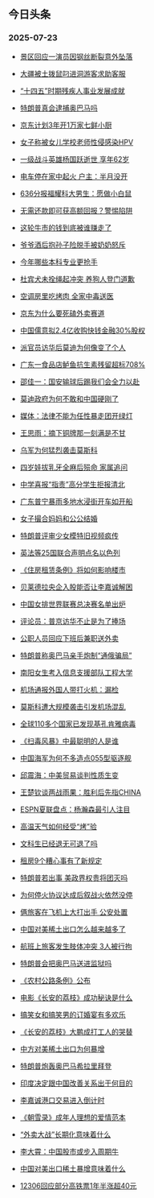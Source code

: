 ## 今日头条 
### 2025-07-23

+ [景区回应一演员因钢丝断裂意外坠落](https://www.toutiao.com/trending/7529487592832761899/?category_name=topic_innerflow&event_type=hot_board&log_pb=%257B%2522category_name%2522%253A%2522topic_innerflow%2522%252C%2522cluster_type%2522%253A%25226%2522%252C%2522enter_from%2522%253A%2522click_category%2522%252C%2522entrance_hotspot%2522%253A%2522outside%2522%252C%2522event_type%2522%253A%2522hot_board%2522%252C%2522hot_board_cluster_id%2522%253A%25227529487592832761899%2522%252C%2522hot_board_impr_id%2522%253A%25222025072300145292E30F45DA6352783FB0%2522%252C%2522jump_page%2522%253A%2522hot_board_page%2522%252C%2522location%2522%253A%2522news_hot_card%2522%252C%2522page_location%2522%253A%2522hot_board_page%2522%252C%2522rank%2522%253A%25221%2522%252C%2522source%2522%253A%2522trending_tab%2522%252C%2522style_id%2522%253A%252240132%2522%252C%2522title%2522%253A%2522%25E6%2599%25AF%25E5%258C%25BA%25E5%259B%259E%25E5%25BA%2594%25E4%25B8%2580%25E6%25BC%2594%25E5%2591%2598%25E5%259B%25A0%25E9%2592%25A2%25E4%25B8%259D%25E6%2596%25AD%25E8%25A3%2582%25E6%2584%258F%25E5%25A4%2596%25E5%259D%25A0%25E8%2590%25BD%2522%257D&rank=1&style_id=40132&topic_id=7529487592832761899)

+ [大疆被土拨鼠叼进洞游客求助客服](https://www.toutiao.com/trending/7529870186129031207/?category_name=topic_innerflow&event_type=hot_board&log_pb=%257B%2522category_name%2522%253A%2522topic_innerflow%2522%252C%2522cluster_type%2522%253A%25220%2522%252C%2522enter_from%2522%253A%2522click_category%2522%252C%2522entrance_hotspot%2522%253A%2522outside%2522%252C%2522event_type%2522%253A%2522hot_board%2522%252C%2522hot_board_cluster_id%2522%253A%25227529870186129031207%2522%252C%2522hot_board_impr_id%2522%253A%25222025072300145292E30F45DA6352783FB0%2522%252C%2522jump_page%2522%253A%2522hot_board_page%2522%252C%2522location%2522%253A%2522news_hot_card%2522%252C%2522page_location%2522%253A%2522hot_board_page%2522%252C%2522rank%2522%253A%25222%2522%252C%2522source%2522%253A%2522trending_tab%2522%252C%2522style_id%2522%253A%252240132%2522%252C%2522title%2522%253A%2522%25E5%25A4%25A7%25E7%2596%2586%25E8%25A2%25AB%25E5%259C%259F%25E6%258B%25A8%25E9%25BC%25A0%25E5%258F%25BC%25E8%25BF%259B%25E6%25B4%259E%25E6%25B8%25B8%25E5%25AE%25A2%25E6%25B1%2582%25E5%258A%25A9%25E5%25AE%25A2%25E6%259C%258D%2522%257D&rank=2&style_id=40132&topic_id=7529870186129031207)

+ [“十四五”时期残疾人事业发展成就](https://www.toutiao.com/article/7529873908523926050)

+ [特朗普真会逮捕奥巴马吗](https://www.toutiao.com/trending/7529801197482413631/?category_name=topic_innerflow&event_type=hot_board&log_pb=%257B%2522category_name%2522%253A%2522topic_innerflow%2522%252C%2522cluster_type%2522%253A%252213%2522%252C%2522enter_from%2522%253A%2522click_category%2522%252C%2522entrance_hotspot%2522%253A%2522outside%2522%252C%2522event_type%2522%253A%2522hot_board%2522%252C%2522hot_board_cluster_id%2522%253A%25227529801197482413631%2522%252C%2522hot_board_impr_id%2522%253A%25222025072300145292E30F45DA6352783FB0%2522%252C%2522jump_page%2522%253A%2522hot_board_page%2522%252C%2522location%2522%253A%2522news_hot_card%2522%252C%2522page_location%2522%253A%2522hot_board_page%2522%252C%2522rank%2522%253A%25224%2522%252C%2522source%2522%253A%2522trending_tab%2522%252C%2522style_id%2522%253A%252240132%2522%252C%2522title%2522%253A%2522%25E7%2589%25B9%25E6%259C%2597%25E6%2599%25AE%25E7%259C%259F%25E4%25BC%259A%25E9%2580%25AE%25E6%258D%2595%25E5%25A5%25A5%25E5%25B7%25B4%25E9%25A9%25AC%25E5%2590%2597%2522%257D&rank=4&style_id=40132&topic_id=7529801197482413631)

+ [京东计划3年开1万家七鲜小厨](https://www.toutiao.com/trending/7529236745004433462/?category_name=topic_innerflow&event_type=hot_board&log_pb=%257B%2522category_name%2522%253A%2522topic_innerflow%2522%252C%2522cluster_type%2522%253A%252212%2522%252C%2522enter_from%2522%253A%2522click_category%2522%252C%2522entrance_hotspot%2522%253A%2522outside%2522%252C%2522event_type%2522%253A%2522hot_board%2522%252C%2522hot_board_cluster_id%2522%253A%25227529236745004433462%2522%252C%2522hot_board_impr_id%2522%253A%25222025072300145292E30F45DA6352783FB0%2522%252C%2522jump_page%2522%253A%2522hot_board_page%2522%252C%2522location%2522%253A%2522news_hot_card%2522%252C%2522page_location%2522%253A%2522hot_board_page%2522%252C%2522rank%2522%253A%25225%2522%252C%2522source%2522%253A%2522trending_tab%2522%252C%2522style_id%2522%253A%252240132%2522%252C%2522title%2522%253A%2522%25E4%25BA%25AC%25E4%25B8%259C%25E8%25AE%25A1%25E5%2588%25923%25E5%25B9%25B4%25E5%25BC%25801%25E4%25B8%2587%25E5%25AE%25B6%25E4%25B8%2583%25E9%25B2%259C%25E5%25B0%258F%25E5%258E%25A8%2522%257D&rank=5&style_id=40132&topic_id=7529236745004433462)

+ [女子称被女儿学校老师性侵感染HPV](https://www.toutiao.com/trending/7529750234839416874/?category_name=topic_innerflow&event_type=hot_board&log_pb=%257B%2522category_name%2522%253A%2522topic_innerflow%2522%252C%2522cluster_type%2522%253A%25220%2522%252C%2522enter_from%2522%253A%2522click_category%2522%252C%2522entrance_hotspot%2522%253A%2522outside%2522%252C%2522event_type%2522%253A%2522hot_board%2522%252C%2522hot_board_cluster_id%2522%253A%25227529750234839416874%2522%252C%2522hot_board_impr_id%2522%253A%25222025072300145292E30F45DA6352783FB0%2522%252C%2522jump_page%2522%253A%2522hot_board_page%2522%252C%2522location%2522%253A%2522news_hot_card%2522%252C%2522page_location%2522%253A%2522hot_board_page%2522%252C%2522rank%2522%253A%25226%2522%252C%2522source%2522%253A%2522trending_tab%2522%252C%2522style_id%2522%253A%252240132%2522%252C%2522title%2522%253A%2522%25E5%25A5%25B3%25E5%25AD%2590%25E7%25A7%25B0%25E8%25A2%25AB%25E5%25A5%25B3%25E5%2584%25BF%25E5%25AD%25A6%25E6%25A0%25A1%25E8%2580%2581%25E5%25B8%2588%25E6%2580%25A7%25E4%25BE%25B5%25E6%2584%259F%25E6%259F%2593HPV%2522%257D&rank=6&style_id=40132&topic_id=7529750234839416874)

+ [一级战斗英雄杨国跃逝世 享年62岁](https://www.toutiao.com/trending/7529377569213612058/?category_name=topic_innerflow&event_type=hot_board&log_pb=%257B%2522category_name%2522%253A%2522topic_innerflow%2522%252C%2522cluster_type%2522%253A%25220%2522%252C%2522enter_from%2522%253A%2522click_category%2522%252C%2522entrance_hotspot%2522%253A%2522outside%2522%252C%2522event_type%2522%253A%2522hot_board%2522%252C%2522hot_board_cluster_id%2522%253A%25227529377569213612058%2522%252C%2522hot_board_impr_id%2522%253A%25222025072300145292E30F45DA6352783FB0%2522%252C%2522jump_page%2522%253A%2522hot_board_page%2522%252C%2522location%2522%253A%2522news_hot_card%2522%252C%2522page_location%2522%253A%2522hot_board_page%2522%252C%2522rank%2522%253A%25227%2522%252C%2522source%2522%253A%2522trending_tab%2522%252C%2522style_id%2522%253A%252240132%2522%252C%2522title%2522%253A%2522%25E4%25B8%2580%25E7%25BA%25A7%25E6%2588%2598%25E6%2596%2597%25E8%258B%25B1%25E9%259B%2584%25E6%259D%25A8%25E5%259B%25BD%25E8%25B7%2583%25E9%2580%259D%25E4%25B8%2596%2B%25E4%25BA%25AB%25E5%25B9%25B462%25E5%25B2%2581%2522%257D&rank=7&style_id=40132&topic_id=7529377569213612058)

+ [电车停在家中起火 户主：半月没开](https://www.toutiao.com/trending/7529742346205478948/?category_name=topic_innerflow&event_type=hot_board&log_pb=%257B%2522category_name%2522%253A%2522topic_innerflow%2522%252C%2522cluster_type%2522%253A%25226%2522%252C%2522enter_from%2522%253A%2522click_category%2522%252C%2522entrance_hotspot%2522%253A%2522outside%2522%252C%2522event_type%2522%253A%2522hot_board%2522%252C%2522hot_board_cluster_id%2522%253A%25227529742346205478948%2522%252C%2522hot_board_impr_id%2522%253A%25222025072300145292E30F45DA6352783FB0%2522%252C%2522jump_page%2522%253A%2522hot_board_page%2522%252C%2522location%2522%253A%2522news_hot_card%2522%252C%2522page_location%2522%253A%2522hot_board_page%2522%252C%2522rank%2522%253A%25228%2522%252C%2522source%2522%253A%2522trending_tab%2522%252C%2522style_id%2522%253A%252240132%2522%252C%2522title%2522%253A%2522%25E7%2594%25B5%25E8%25BD%25A6%25E5%2581%259C%25E5%259C%25A8%25E5%25AE%25B6%25E4%25B8%25AD%25E8%25B5%25B7%25E7%2581%25AB%2B%25E6%2588%25B7%25E4%25B8%25BB%25EF%25BC%259A%25E5%258D%258A%25E6%259C%2588%25E6%25B2%25A1%25E5%25BC%2580%2522%257D&rank=8&style_id=40132&topic_id=7529742346205478948)

+ [636分报福耀科大男生：愿做小白鼠](https://www.toutiao.com/trending/7529560143692906547/?category_name=topic_innerflow&event_type=hot_board&log_pb=%257B%2522category_name%2522%253A%2522topic_innerflow%2522%252C%2522cluster_type%2522%253A%25220%2522%252C%2522enter_from%2522%253A%2522click_category%2522%252C%2522entrance_hotspot%2522%253A%2522outside%2522%252C%2522event_type%2522%253A%2522hot_board%2522%252C%2522hot_board_cluster_id%2522%253A%25227529560143692906547%2522%252C%2522hot_board_impr_id%2522%253A%25222025072300145292E30F45DA6352783FB0%2522%252C%2522jump_page%2522%253A%2522hot_board_page%2522%252C%2522location%2522%253A%2522news_hot_card%2522%252C%2522page_location%2522%253A%2522hot_board_page%2522%252C%2522rank%2522%253A%25229%2522%252C%2522source%2522%253A%2522trending_tab%2522%252C%2522style_id%2522%253A%252240132%2522%252C%2522title%2522%253A%2522636%25E5%2588%2586%25E6%258A%25A5%25E7%25A6%258F%25E8%2580%2580%25E7%25A7%2591%25E5%25A4%25A7%25E7%2594%25B7%25E7%2594%259F%25EF%25BC%259A%25E6%2584%25BF%25E5%2581%259A%25E5%25B0%258F%25E7%2599%25BD%25E9%25BC%25A0%2522%257D&rank=9&style_id=40132&topic_id=7529560143692906547)

+ [无需还款即可获高额回报？警惕陷阱](https://www.toutiao.com/trending/7529344293534728233/?category_name=topic_innerflow&event_type=hot_board&log_pb=%257B%2522category_name%2522%253A%2522topic_innerflow%2522%252C%2522cluster_type%2522%253A%25222%2522%252C%2522enter_from%2522%253A%2522click_category%2522%252C%2522entrance_hotspot%2522%253A%2522outside%2522%252C%2522event_type%2522%253A%2522hot_board%2522%252C%2522hot_board_cluster_id%2522%253A%25227529344293534728233%2522%252C%2522hot_board_impr_id%2522%253A%25222025072300145292E30F45DA6352783FB0%2522%252C%2522jump_page%2522%253A%2522hot_board_page%2522%252C%2522location%2522%253A%2522news_hot_card%2522%252C%2522page_location%2522%253A%2522hot_board_page%2522%252C%2522rank%2522%253A%252210%2522%252C%2522source%2522%253A%2522trending_tab%2522%252C%2522style_id%2522%253A%252240132%2522%252C%2522title%2522%253A%2522%25E6%2597%25A0%25E9%259C%2580%25E8%25BF%2598%25E6%25AC%25BE%25E5%258D%25B3%25E5%258F%25AF%25E8%258E%25B7%25E9%25AB%2598%25E9%25A2%259D%25E5%259B%259E%25E6%258A%25A5%25EF%25BC%259F%25E8%25AD%25A6%25E6%2583%2595%25E9%2599%25B7%25E9%2598%25B1%2522%257D&rank=10&style_id=40132&topic_id=7529344293534728233)

+ [这轮牛市的钱到底被谁赚走了](https://www.toutiao.com/trending/7529817064656080420/?category_name=topic_innerflow&event_type=hot_board&log_pb=%257B%2522category_name%2522%253A%2522topic_innerflow%2522%252C%2522cluster_type%2522%253A%252213%2522%252C%2522enter_from%2522%253A%2522click_category%2522%252C%2522entrance_hotspot%2522%253A%2522outside%2522%252C%2522event_type%2522%253A%2522hot_board%2522%252C%2522hot_board_cluster_id%2522%253A%25227529817064656080420%2522%252C%2522hot_board_impr_id%2522%253A%25222025072300145292E30F45DA6352783FB0%2522%252C%2522jump_page%2522%253A%2522hot_board_page%2522%252C%2522location%2522%253A%2522news_hot_card%2522%252C%2522page_location%2522%253A%2522hot_board_page%2522%252C%2522rank%2522%253A%252211%2522%252C%2522source%2522%253A%2522trending_tab%2522%252C%2522style_id%2522%253A%252240132%2522%252C%2522title%2522%253A%2522%25E8%25BF%2599%25E8%25BD%25AE%25E7%2589%259B%25E5%25B8%2582%25E7%259A%2584%25E9%2592%25B1%25E5%2588%25B0%25E5%25BA%2595%25E8%25A2%25AB%25E8%25B0%2581%25E8%25B5%259A%25E8%25B5%25B0%25E4%25BA%2586%2522%257D&rank=11&style_id=40132&topic_id=7529817064656080420)

+ [爷爷酒后抱孙子险脱手被奶奶怒斥](https://www.toutiao.com/trending/7529485775482961946/?category_name=topic_innerflow&event_type=hot_board&log_pb=%257B%2522category_name%2522%253A%2522topic_innerflow%2522%252C%2522cluster_type%2522%253A%25220%2522%252C%2522enter_from%2522%253A%2522click_category%2522%252C%2522entrance_hotspot%2522%253A%2522outside%2522%252C%2522event_type%2522%253A%2522hot_board%2522%252C%2522hot_board_cluster_id%2522%253A%25227529485775482961946%2522%252C%2522hot_board_impr_id%2522%253A%25222025072300145292E30F45DA6352783FB0%2522%252C%2522jump_page%2522%253A%2522hot_board_page%2522%252C%2522location%2522%253A%2522news_hot_card%2522%252C%2522page_location%2522%253A%2522hot_board_page%2522%252C%2522rank%2522%253A%252212%2522%252C%2522source%2522%253A%2522trending_tab%2522%252C%2522style_id%2522%253A%252240132%2522%252C%2522title%2522%253A%2522%25E7%2588%25B7%25E7%2588%25B7%25E9%2585%2592%25E5%2590%258E%25E6%258A%25B1%25E5%25AD%2599%25E5%25AD%2590%25E9%2599%25A9%25E8%2584%25B1%25E6%2589%258B%25E8%25A2%25AB%25E5%25A5%25B6%25E5%25A5%25B6%25E6%2580%2592%25E6%2596%25A5%2522%257D&rank=12&style_id=40132&topic_id=7529485775482961946)

+ [今年哪些本科专业更抢手](https://www.toutiao.com/trending/7529548958692245531/?category_name=topic_innerflow&event_type=hot_board&log_pb=%257B%2522category_name%2522%253A%2522topic_innerflow%2522%252C%2522cluster_type%2522%253A%25226%2522%252C%2522enter_from%2522%253A%2522click_category%2522%252C%2522entrance_hotspot%2522%253A%2522outside%2522%252C%2522event_type%2522%253A%2522hot_board%2522%252C%2522hot_board_cluster_id%2522%253A%25227529548958692245531%2522%252C%2522hot_board_impr_id%2522%253A%25222025072300145292E30F45DA6352783FB0%2522%252C%2522jump_page%2522%253A%2522hot_board_page%2522%252C%2522location%2522%253A%2522news_hot_card%2522%252C%2522page_location%2522%253A%2522hot_board_page%2522%252C%2522rank%2522%253A%252213%2522%252C%2522source%2522%253A%2522trending_tab%2522%252C%2522style_id%2522%253A%252240132%2522%252C%2522title%2522%253A%2522%25E4%25BB%258A%25E5%25B9%25B4%25E5%2593%25AA%25E4%25BA%259B%25E6%259C%25AC%25E7%25A7%2591%25E4%25B8%2593%25E4%25B8%259A%25E6%259B%25B4%25E6%258A%25A2%25E6%2589%258B%2522%257D&rank=13&style_id=40132&topic_id=7529548958692245531)

+ [杜宾犬未拴绳起冲突 养狗人登门道歉](https://www.toutiao.com/trending/7529173661329702948/?category_name=topic_innerflow&event_type=hot_board&log_pb=%257B%2522category_name%2522%253A%2522topic_innerflow%2522%252C%2522cluster_type%2522%253A%25222%2522%252C%2522enter_from%2522%253A%2522click_category%2522%252C%2522entrance_hotspot%2522%253A%2522outside%2522%252C%2522event_type%2522%253A%2522hot_board%2522%252C%2522hot_board_cluster_id%2522%253A%25227529173661329702948%2522%252C%2522hot_board_impr_id%2522%253A%25222025072300145292E30F45DA6352783FB0%2522%252C%2522jump_page%2522%253A%2522hot_board_page%2522%252C%2522location%2522%253A%2522news_hot_card%2522%252C%2522page_location%2522%253A%2522hot_board_page%2522%252C%2522rank%2522%253A%252214%2522%252C%2522source%2522%253A%2522trending_tab%2522%252C%2522style_id%2522%253A%252240132%2522%252C%2522title%2522%253A%2522%25E6%259D%259C%25E5%25AE%25BE%25E7%258A%25AC%25E6%259C%25AA%25E6%258B%25B4%25E7%25BB%25B3%25E8%25B5%25B7%25E5%2586%25B2%25E7%25AA%2581%2B%25E5%2585%25BB%25E7%258B%2597%25E4%25BA%25BA%25E7%2599%25BB%25E9%2597%25A8%25E9%2581%2593%25E6%25AD%2589%2522%257D&rank=14&style_id=40132&topic_id=7529173661329702948)

+ [空调房里吃烤肉 全家中毒送医](https://www.toutiao.com/trending/7529798150899630119/?category_name=topic_innerflow&event_type=hot_board&log_pb=%257B%2522category_name%2522%253A%2522topic_innerflow%2522%252C%2522cluster_type%2522%253A%25220%2522%252C%2522enter_from%2522%253A%2522click_category%2522%252C%2522entrance_hotspot%2522%253A%2522outside%2522%252C%2522event_type%2522%253A%2522hot_board%2522%252C%2522hot_board_cluster_id%2522%253A%25227529798150899630119%2522%252C%2522hot_board_impr_id%2522%253A%25222025072300145292E30F45DA6352783FB0%2522%252C%2522jump_page%2522%253A%2522hot_board_page%2522%252C%2522location%2522%253A%2522news_hot_card%2522%252C%2522page_location%2522%253A%2522hot_board_page%2522%252C%2522rank%2522%253A%252215%2522%252C%2522source%2522%253A%2522trending_tab%2522%252C%2522style_id%2522%253A%252240132%2522%252C%2522title%2522%253A%2522%25E7%25A9%25BA%25E8%25B0%2583%25E6%2588%25BF%25E9%2587%258C%25E5%2590%2583%25E7%2583%25A4%25E8%2582%2589%2B%25E5%2585%25A8%25E5%25AE%25B6%25E4%25B8%25AD%25E6%25AF%2592%25E9%2580%2581%25E5%258C%25BB%2522%257D&rank=15&style_id=40132&topic_id=7529798150899630119)

+ [京东为什么要死磕外卖赛道](https://www.toutiao.com/trending/7529770237063892499/?category_name=topic_innerflow&event_type=hot_board&log_pb=%257B%2522category_name%2522%253A%2522topic_innerflow%2522%252C%2522cluster_type%2522%253A%252213%2522%252C%2522enter_from%2522%253A%2522click_category%2522%252C%2522entrance_hotspot%2522%253A%2522outside%2522%252C%2522event_type%2522%253A%2522hot_board%2522%252C%2522hot_board_cluster_id%2522%253A%25227529770237063892499%2522%252C%2522hot_board_impr_id%2522%253A%25222025072300145292E30F45DA6352783FB0%2522%252C%2522jump_page%2522%253A%2522hot_board_page%2522%252C%2522location%2522%253A%2522news_hot_card%2522%252C%2522page_location%2522%253A%2522hot_board_page%2522%252C%2522rank%2522%253A%252216%2522%252C%2522source%2522%253A%2522trending_tab%2522%252C%2522style_id%2522%253A%252240132%2522%252C%2522title%2522%253A%2522%25E4%25BA%25AC%25E4%25B8%259C%25E4%25B8%25BA%25E4%25BB%2580%25E4%25B9%2588%25E8%25A6%2581%25E6%25AD%25BB%25E7%25A3%2595%25E5%25A4%2596%25E5%258D%2596%25E8%25B5%259B%25E9%2581%2593%2522%257D&rank=16&style_id=40132&topic_id=7529770237063892499)

+ [中国儒意拟2.4亿收购快钱金融30%股权](https://www.toutiao.com/trending/7529442512467525658/?category_name=topic_innerflow&event_type=hot_board&log_pb=%257B%2522category_name%2522%253A%2522topic_innerflow%2522%252C%2522cluster_type%2522%253A%25226%2522%252C%2522enter_from%2522%253A%2522click_category%2522%252C%2522entrance_hotspot%2522%253A%2522outside%2522%252C%2522event_type%2522%253A%2522hot_board%2522%252C%2522hot_board_cluster_id%2522%253A%25227529442512467525658%2522%252C%2522hot_board_impr_id%2522%253A%25222025072300145292E30F45DA6352783FB0%2522%252C%2522jump_page%2522%253A%2522hot_board_page%2522%252C%2522location%2522%253A%2522news_hot_card%2522%252C%2522page_location%2522%253A%2522hot_board_page%2522%252C%2522rank%2522%253A%252217%2522%252C%2522source%2522%253A%2522trending_tab%2522%252C%2522style_id%2522%253A%252240132%2522%252C%2522title%2522%253A%2522%25E4%25B8%25AD%25E5%259B%25BD%25E5%2584%2592%25E6%2584%258F%25E6%258B%259F2.4%25E4%25BA%25BF%25E6%2594%25B6%25E8%25B4%25AD%25E5%25BF%25AB%25E9%2592%25B1%25E9%2587%2591%25E8%259E%258D30%2525%25E8%2582%25A1%25E6%259D%2583%2522%257D&rank=17&style_id=40132&topic_id=7529442512467525658)

+ [派官员访华后莫迪为何像变了个人](https://www.toutiao.com/trending/7529798656791154212/?category_name=topic_innerflow&event_type=hot_board&log_pb=%257B%2522category_name%2522%253A%2522topic_innerflow%2522%252C%2522cluster_type%2522%253A%252213%2522%252C%2522enter_from%2522%253A%2522click_category%2522%252C%2522entrance_hotspot%2522%253A%2522outside%2522%252C%2522event_type%2522%253A%2522hot_board%2522%252C%2522hot_board_cluster_id%2522%253A%25227529798656791154212%2522%252C%2522hot_board_impr_id%2522%253A%25222025072300145292E30F45DA6352783FB0%2522%252C%2522jump_page%2522%253A%2522hot_board_page%2522%252C%2522location%2522%253A%2522news_hot_card%2522%252C%2522page_location%2522%253A%2522hot_board_page%2522%252C%2522rank%2522%253A%252218%2522%252C%2522source%2522%253A%2522trending_tab%2522%252C%2522style_id%2522%253A%252240132%2522%252C%2522title%2522%253A%2522%25E6%25B4%25BE%25E5%25AE%2598%25E5%2591%2598%25E8%25AE%25BF%25E5%258D%258E%25E5%2590%258E%25E8%258E%25AB%25E8%25BF%25AA%25E4%25B8%25BA%25E4%25BD%2595%25E5%2583%258F%25E5%258F%2598%25E4%25BA%2586%25E4%25B8%25AA%25E4%25BA%25BA%2522%257D&rank=18&style_id=40132&topic_id=7529798656791154212)

+ [广东一食品店鲈鱼抗生素残留超标708%](https://www.toutiao.com/trending/7529395352227840039/?category_name=topic_innerflow&event_type=hot_board&log_pb=%257B%2522category_name%2522%253A%2522topic_innerflow%2522%252C%2522cluster_type%2522%253A%25220%2522%252C%2522enter_from%2522%253A%2522click_category%2522%252C%2522entrance_hotspot%2522%253A%2522outside%2522%252C%2522event_type%2522%253A%2522hot_board%2522%252C%2522hot_board_cluster_id%2522%253A%25227529395352227840039%2522%252C%2522hot_board_impr_id%2522%253A%25222025072300145292E30F45DA6352783FB0%2522%252C%2522jump_page%2522%253A%2522hot_board_page%2522%252C%2522location%2522%253A%2522news_hot_card%2522%252C%2522page_location%2522%253A%2522hot_board_page%2522%252C%2522rank%2522%253A%252219%2522%252C%2522source%2522%253A%2522trending_tab%2522%252C%2522style_id%2522%253A%252240132%2522%252C%2522title%2522%253A%2522%25E5%25B9%25BF%25E4%25B8%259C%25E4%25B8%2580%25E9%25A3%259F%25E5%2593%2581%25E5%25BA%2597%25E9%25B2%2588%25E9%25B1%25BC%25E6%258A%2597%25E7%2594%259F%25E7%25B4%25A0%25E6%25AE%258B%25E7%2595%2599%25E8%25B6%2585%25E6%25A0%2587708%2525%2522%257D&rank=19&style_id=40132&topic_id=7529395352227840039)

+ [邵佳一：国安输球后踢我们会全力以赴](https://www.toutiao.com/trending/7528641068632424474/?category_name=topic_innerflow&event_type=hot_board&log_pb=%257B%2522category_name%2522%253A%2522topic_innerflow%2522%252C%2522cluster_type%2522%253A%25226%2522%252C%2522enter_from%2522%253A%2522click_category%2522%252C%2522entrance_hotspot%2522%253A%2522outside%2522%252C%2522event_type%2522%253A%2522hot_board%2522%252C%2522hot_board_cluster_id%2522%253A%25227528641068632424474%2522%252C%2522hot_board_impr_id%2522%253A%25222025072300145292E30F45DA6352783FB0%2522%252C%2522jump_page%2522%253A%2522hot_board_page%2522%252C%2522location%2522%253A%2522news_hot_card%2522%252C%2522page_location%2522%253A%2522hot_board_page%2522%252C%2522rank%2522%253A%252220%2522%252C%2522source%2522%253A%2522trending_tab%2522%252C%2522style_id%2522%253A%252240132%2522%252C%2522title%2522%253A%2522%25E9%2582%25B5%25E4%25BD%25B3%25E4%25B8%2580%25EF%25BC%259A%25E5%259B%25BD%25E5%25AE%2589%25E8%25BE%2593%25E7%2590%2583%25E5%2590%258E%25E8%25B8%25A2%25E6%2588%2591%25E4%25BB%25AC%25E4%25BC%259A%25E5%2585%25A8%25E5%258A%259B%25E4%25BB%25A5%25E8%25B5%25B4%2522%257D&rank=20&style_id=40132&topic_id=7528641068632424474)

+ [莫迪政府为何不敢和中国硬刚了](https://www.toutiao.com/trending/7529852494545948199/?category_name=topic_innerflow&event_type=hot_board&log_pb=%257B%2522category_name%2522%253A%2522topic_innerflow%2522%252C%2522cluster_type%2522%253A%252213%2522%252C%2522enter_from%2522%253A%2522click_category%2522%252C%2522entrance_hotspot%2522%253A%2522outside%2522%252C%2522event_type%2522%253A%2522hot_board%2522%252C%2522hot_board_cluster_id%2522%253A%25227529852494545948199%2522%252C%2522hot_board_impr_id%2522%253A%25222025072300145292E30F45DA6352783FB0%2522%252C%2522jump_page%2522%253A%2522hot_board_page%2522%252C%2522location%2522%253A%2522news_hot_card%2522%252C%2522page_location%2522%253A%2522hot_board_page%2522%252C%2522rank%2522%253A%252221%2522%252C%2522source%2522%253A%2522trending_tab%2522%252C%2522style_id%2522%253A%252240132%2522%252C%2522title%2522%253A%2522%25E8%258E%25AB%25E8%25BF%25AA%25E6%2594%25BF%25E5%25BA%259C%25E4%25B8%25BA%25E4%25BD%2595%25E4%25B8%258D%25E6%2595%25A2%25E5%2592%258C%25E4%25B8%25AD%25E5%259B%25BD%25E7%25A1%25AC%25E5%2588%259A%25E4%25BA%2586%2522%257D&rank=21&style_id=40132&topic_id=7529852494545948199)

+ [媒体：法律不能为任性暴走团开绿灯](https://www.toutiao.com/trending/7529382640416473134/?category_name=topic_innerflow&event_type=hot_board&log_pb=%257B%2522category_name%2522%253A%2522topic_innerflow%2522%252C%2522cluster_type%2522%253A%25226%2522%252C%2522enter_from%2522%253A%2522click_category%2522%252C%2522entrance_hotspot%2522%253A%2522outside%2522%252C%2522event_type%2522%253A%2522hot_board%2522%252C%2522hot_board_cluster_id%2522%253A%25227529382640416473134%2522%252C%2522hot_board_impr_id%2522%253A%25222025072300145292E30F45DA6352783FB0%2522%252C%2522jump_page%2522%253A%2522hot_board_page%2522%252C%2522location%2522%253A%2522news_hot_card%2522%252C%2522page_location%2522%253A%2522hot_board_page%2522%252C%2522rank%2522%253A%252222%2522%252C%2522source%2522%253A%2522trending_tab%2522%252C%2522style_id%2522%253A%252240132%2522%252C%2522title%2522%253A%2522%25E5%25AA%2592%25E4%25BD%2593%25EF%25BC%259A%25E6%25B3%2595%25E5%25BE%258B%25E4%25B8%258D%25E8%2583%25BD%25E4%25B8%25BA%25E4%25BB%25BB%25E6%2580%25A7%25E6%259A%25B4%25E8%25B5%25B0%25E5%259B%25A2%25E5%25BC%2580%25E7%25BB%25BF%25E7%2581%25AF%2522%257D&rank=22&style_id=40132&topic_id=7529382640416473134)

+ [王思雨：摘下铜牌那一刻满是不甘](https://www.toutiao.com/trending/7529228298375725119/?category_name=topic_innerflow&event_type=hot_board&log_pb=%257B%2522category_name%2522%253A%2522topic_innerflow%2522%252C%2522cluster_type%2522%253A%25226%2522%252C%2522enter_from%2522%253A%2522click_category%2522%252C%2522entrance_hotspot%2522%253A%2522outside%2522%252C%2522event_type%2522%253A%2522hot_board%2522%252C%2522hot_board_cluster_id%2522%253A%25227529228298375725119%2522%252C%2522hot_board_impr_id%2522%253A%25222025072300145292E30F45DA6352783FB0%2522%252C%2522jump_page%2522%253A%2522hot_board_page%2522%252C%2522location%2522%253A%2522news_hot_card%2522%252C%2522page_location%2522%253A%2522hot_board_page%2522%252C%2522rank%2522%253A%252223%2522%252C%2522source%2522%253A%2522trending_tab%2522%252C%2522style_id%2522%253A%252240132%2522%252C%2522title%2522%253A%2522%25E7%258E%258B%25E6%2580%259D%25E9%259B%25A8%25EF%25BC%259A%25E6%2591%2598%25E4%25B8%258B%25E9%2593%259C%25E7%2589%258C%25E9%2582%25A3%25E4%25B8%2580%25E5%2588%25BB%25E6%25BB%25A1%25E6%2598%25AF%25E4%25B8%258D%25E7%2594%2598%2522%257D&rank=23&style_id=40132&topic_id=7529228298375725119)

+ [乌军为何猛烈袭击莫斯科](https://www.toutiao.com/trending/7529739025649765942/?category_name=topic_innerflow&event_type=hot_board&log_pb=%257B%2522category_name%2522%253A%2522topic_innerflow%2522%252C%2522cluster_type%2522%253A%252213%2522%252C%2522enter_from%2522%253A%2522click_category%2522%252C%2522entrance_hotspot%2522%253A%2522outside%2522%252C%2522event_type%2522%253A%2522hot_board%2522%252C%2522hot_board_cluster_id%2522%253A%25227529739025649765942%2522%252C%2522hot_board_impr_id%2522%253A%25222025072300145292E30F45DA6352783FB0%2522%252C%2522jump_page%2522%253A%2522hot_board_page%2522%252C%2522location%2522%253A%2522news_hot_card%2522%252C%2522page_location%2522%253A%2522hot_board_page%2522%252C%2522rank%2522%253A%252224%2522%252C%2522source%2522%253A%2522trending_tab%2522%252C%2522style_id%2522%253A%252240132%2522%252C%2522title%2522%253A%2522%25E4%25B9%258C%25E5%2586%259B%25E4%25B8%25BA%25E4%25BD%2595%25E7%258C%259B%25E7%2583%2588%25E8%25A2%25AD%25E5%2587%25BB%25E8%258E%25AB%25E6%2596%25AF%25E7%25A7%2591%2522%257D&rank=24&style_id=40132&topic_id=7529739025649765942)

+ [四岁娃拔乳牙全麻后殒命 家属追问](https://www.toutiao.com/trending/7529455906602532910/?category_name=topic_innerflow&event_type=hot_board&log_pb=%257B%2522category_name%2522%253A%2522topic_innerflow%2522%252C%2522cluster_type%2522%253A%25226%2522%252C%2522enter_from%2522%253A%2522click_category%2522%252C%2522entrance_hotspot%2522%253A%2522outside%2522%252C%2522event_type%2522%253A%2522hot_board%2522%252C%2522hot_board_cluster_id%2522%253A%25227529455906602532910%2522%252C%2522hot_board_impr_id%2522%253A%25222025072300145292E30F45DA6352783FB0%2522%252C%2522jump_page%2522%253A%2522hot_board_page%2522%252C%2522location%2522%253A%2522news_hot_card%2522%252C%2522page_location%2522%253A%2522hot_board_page%2522%252C%2522rank%2522%253A%252225%2522%252C%2522source%2522%253A%2522trending_tab%2522%252C%2522style_id%2522%253A%252240132%2522%252C%2522title%2522%253A%2522%25E5%259B%259B%25E5%25B2%2581%25E5%25A8%2583%25E6%258B%2594%25E4%25B9%25B3%25E7%2589%2599%25E5%2585%25A8%25E9%25BA%25BB%25E5%2590%258E%25E6%25AE%2592%25E5%2591%25BD%2B%25E5%25AE%25B6%25E5%25B1%259E%25E8%25BF%25BD%25E9%2597%25AE%2522%257D&rank=25&style_id=40132&topic_id=7529455906602532910)

+ [中学喜报“指责”高分学生拒报清北](https://www.toutiao.com/trending/7529065811978469419/?category_name=topic_innerflow&event_type=hot_board&log_pb=%257B%2522category_name%2522%253A%2522topic_innerflow%2522%252C%2522cluster_type%2522%253A%25226%2522%252C%2522enter_from%2522%253A%2522click_category%2522%252C%2522entrance_hotspot%2522%253A%2522outside%2522%252C%2522event_type%2522%253A%2522hot_board%2522%252C%2522hot_board_cluster_id%2522%253A%25227529065811978469419%2522%252C%2522hot_board_impr_id%2522%253A%25222025072300145292E30F45DA6352783FB0%2522%252C%2522jump_page%2522%253A%2522hot_board_page%2522%252C%2522location%2522%253A%2522news_hot_card%2522%252C%2522page_location%2522%253A%2522hot_board_page%2522%252C%2522rank%2522%253A%252226%2522%252C%2522source%2522%253A%2522trending_tab%2522%252C%2522style_id%2522%253A%252240132%2522%252C%2522title%2522%253A%2522%25E4%25B8%25AD%25E5%25AD%25A6%25E5%2596%259C%25E6%258A%25A5%25E2%2580%259C%25E6%258C%2587%25E8%25B4%25A3%25E2%2580%259D%25E9%25AB%2598%25E5%2588%2586%25E5%25AD%25A6%25E7%2594%259F%25E6%258B%2592%25E6%258A%25A5%25E6%25B8%2585%25E5%258C%2597%2522%257D&rank=26&style_id=40132&topic_id=7529065811978469419)

+ [广东普宁暴雨多地水浸街开车如开船](https://www.toutiao.com/trending/7529750592940589095/?category_name=topic_innerflow&event_type=hot_board&log_pb=%257B%2522category_name%2522%253A%2522topic_innerflow%2522%252C%2522cluster_type%2522%253A%25226%2522%252C%2522enter_from%2522%253A%2522click_category%2522%252C%2522entrance_hotspot%2522%253A%2522outside%2522%252C%2522event_type%2522%253A%2522hot_board%2522%252C%2522hot_board_cluster_id%2522%253A%25227529750592940589095%2522%252C%2522hot_board_impr_id%2522%253A%25222025072300145292E30F45DA6352783FB0%2522%252C%2522jump_page%2522%253A%2522hot_board_page%2522%252C%2522location%2522%253A%2522news_hot_card%2522%252C%2522page_location%2522%253A%2522hot_board_page%2522%252C%2522rank%2522%253A%252227%2522%252C%2522source%2522%253A%2522trending_tab%2522%252C%2522style_id%2522%253A%252240132%2522%252C%2522title%2522%253A%2522%25E5%25B9%25BF%25E4%25B8%259C%25E6%2599%25AE%25E5%25AE%2581%25E6%259A%25B4%25E9%259B%25A8%25E5%25A4%259A%25E5%259C%25B0%25E6%25B0%25B4%25E6%25B5%25B8%25E8%25A1%2597%25E5%25BC%2580%25E8%25BD%25A6%25E5%25A6%2582%25E5%25BC%2580%25E8%2588%25B9%2522%257D&rank=27&style_id=40132&topic_id=7529750592940589095)

+ [女子撮合妈妈和公公结婚](https://www.toutiao.com/trending/7529083924971094054/?category_name=topic_innerflow&event_type=hot_board&log_pb=%257B%2522category_name%2522%253A%2522topic_innerflow%2522%252C%2522cluster_type%2522%253A%25220%2522%252C%2522enter_from%2522%253A%2522click_category%2522%252C%2522entrance_hotspot%2522%253A%2522outside%2522%252C%2522event_type%2522%253A%2522hot_board%2522%252C%2522hot_board_cluster_id%2522%253A%25227529083924971094054%2522%252C%2522hot_board_impr_id%2522%253A%25222025072300145292E30F45DA6352783FB0%2522%252C%2522jump_page%2522%253A%2522hot_board_page%2522%252C%2522location%2522%253A%2522news_hot_card%2522%252C%2522page_location%2522%253A%2522hot_board_page%2522%252C%2522rank%2522%253A%252228%2522%252C%2522source%2522%253A%2522trending_tab%2522%252C%2522style_id%2522%253A%252240132%2522%252C%2522title%2522%253A%2522%25E5%25A5%25B3%25E5%25AD%2590%25E6%2592%25AE%25E5%2590%2588%25E5%25A6%2588%25E5%25A6%2588%25E5%2592%258C%25E5%2585%25AC%25E5%2585%25AC%25E7%25BB%2593%25E5%25A9%259A%2522%257D&rank=28&style_id=40132&topic_id=7529083924971094054)

+ [特朗普评审少女模特旧视频疯传](https://www.toutiao.com/trending/7529523414345269290/?category_name=topic_innerflow&event_type=hot_board&log_pb=%257B%2522category_name%2522%253A%2522topic_innerflow%2522%252C%2522cluster_type%2522%253A%25226%2522%252C%2522enter_from%2522%253A%2522click_category%2522%252C%2522entrance_hotspot%2522%253A%2522outside%2522%252C%2522event_type%2522%253A%2522hot_board%2522%252C%2522hot_board_cluster_id%2522%253A%25227529523414345269290%2522%252C%2522hot_board_impr_id%2522%253A%25222025072300145292E30F45DA6352783FB0%2522%252C%2522jump_page%2522%253A%2522hot_board_page%2522%252C%2522location%2522%253A%2522news_hot_card%2522%252C%2522page_location%2522%253A%2522hot_board_page%2522%252C%2522rank%2522%253A%252229%2522%252C%2522source%2522%253A%2522trending_tab%2522%252C%2522style_id%2522%253A%252240132%2522%252C%2522title%2522%253A%2522%25E7%2589%25B9%25E6%259C%2597%25E6%2599%25AE%25E8%25AF%2584%25E5%25AE%25A1%25E5%25B0%2591%25E5%25A5%25B3%25E6%25A8%25A1%25E7%2589%25B9%25E6%2597%25A7%25E8%25A7%2586%25E9%25A2%2591%25E7%2596%25AF%25E4%25BC%25A0%2522%257D&rank=29&style_id=40132&topic_id=7529523414345269290)

+ [英法等25国联合声明点名以色列](https://www.toutiao.com/trending/7529674328699309618/?category_name=topic_innerflow&event_type=hot_board&log_pb=%257B%2522category_name%2522%253A%2522topic_innerflow%2522%252C%2522cluster_type%2522%253A%25222%2522%252C%2522enter_from%2522%253A%2522click_category%2522%252C%2522entrance_hotspot%2522%253A%2522outside%2522%252C%2522event_type%2522%253A%2522hot_board%2522%252C%2522hot_board_cluster_id%2522%253A%25227529674328699309618%2522%252C%2522hot_board_impr_id%2522%253A%25222025072300145292E30F45DA6352783FB0%2522%252C%2522jump_page%2522%253A%2522hot_board_page%2522%252C%2522location%2522%253A%2522news_hot_card%2522%252C%2522page_location%2522%253A%2522hot_board_page%2522%252C%2522rank%2522%253A%252230%2522%252C%2522source%2522%253A%2522trending_tab%2522%252C%2522style_id%2522%253A%252240132%2522%252C%2522title%2522%253A%2522%25E8%258B%25B1%25E6%25B3%2595%25E7%25AD%258925%25E5%259B%25BD%25E8%2581%2594%25E5%2590%2588%25E5%25A3%25B0%25E6%2598%258E%25E7%2582%25B9%25E5%2590%258D%25E4%25BB%25A5%25E8%2589%25B2%25E5%2588%2597%2522%257D&rank=30&style_id=40132&topic_id=7529674328699309618)

+ [《住房租赁条例》将如何影响楼市](https://www.toutiao.com/trending/7529866681389157924/?category_name=topic_innerflow&event_type=hot_board&log_pb=%257B%2522category_name%2522%253A%2522topic_innerflow%2522%252C%2522cluster_type%2522%253A%252213%2522%252C%2522enter_from%2522%253A%2522click_category%2522%252C%2522entrance_hotspot%2522%253A%2522outside%2522%252C%2522event_type%2522%253A%2522hot_board%2522%252C%2522hot_board_cluster_id%2522%253A%25227529866681389157924%2522%252C%2522hot_board_impr_id%2522%253A%25222025072300145292E30F45DA6352783FB0%2522%252C%2522jump_page%2522%253A%2522hot_board_page%2522%252C%2522location%2522%253A%2522news_hot_card%2522%252C%2522page_location%2522%253A%2522hot_board_page%2522%252C%2522rank%2522%253A%252231%2522%252C%2522source%2522%253A%2522trending_tab%2522%252C%2522style_id%2522%253A%252240132%2522%252C%2522title%2522%253A%2522%25E3%2580%258A%25E4%25BD%258F%25E6%2588%25BF%25E7%25A7%259F%25E8%25B5%2581%25E6%259D%25A1%25E4%25BE%258B%25E3%2580%258B%25E5%25B0%2586%25E5%25A6%2582%25E4%25BD%2595%25E5%25BD%25B1%25E5%2593%258D%25E6%25A5%25BC%25E5%25B8%2582%2522%257D&rank=31&style_id=40132&topic_id=7529866681389157924)

+ [贝莱德拉央企入股能否让李嘉诚解困](https://www.toutiao.com/trending/7529532311314894379/?category_name=topic_innerflow&event_type=hot_board&log_pb=%257B%2522category_name%2522%253A%2522topic_innerflow%2522%252C%2522cluster_type%2522%253A%252213%2522%252C%2522enter_from%2522%253A%2522click_category%2522%252C%2522entrance_hotspot%2522%253A%2522outside%2522%252C%2522event_type%2522%253A%2522hot_board%2522%252C%2522hot_board_cluster_id%2522%253A%25227529532311314894379%2522%252C%2522hot_board_impr_id%2522%253A%25222025072300145292E30F45DA6352783FB0%2522%252C%2522jump_page%2522%253A%2522hot_board_page%2522%252C%2522location%2522%253A%2522news_hot_card%2522%252C%2522page_location%2522%253A%2522hot_board_page%2522%252C%2522rank%2522%253A%252232%2522%252C%2522source%2522%253A%2522trending_tab%2522%252C%2522style_id%2522%253A%252240132%2522%252C%2522title%2522%253A%2522%25E8%25B4%259D%25E8%258E%25B1%25E5%25BE%25B7%25E6%258B%2589%25E5%25A4%25AE%25E4%25BC%2581%25E5%2585%25A5%25E8%2582%25A1%25E8%2583%25BD%25E5%2590%25A6%25E8%25AE%25A9%25E6%259D%258E%25E5%2598%2589%25E8%25AF%259A%25E8%25A7%25A3%25E5%259B%25B0%2522%257D&rank=32&style_id=40132&topic_id=7529532311314894379)

+ [中国女排世界联赛总决赛名单出炉](https://www.toutiao.com/trending/7529202252813352996/?category_name=topic_innerflow&event_type=hot_board&log_pb=%257B%2522category_name%2522%253A%2522topic_innerflow%2522%252C%2522cluster_type%2522%253A%25226%2522%252C%2522enter_from%2522%253A%2522click_category%2522%252C%2522entrance_hotspot%2522%253A%2522outside%2522%252C%2522event_type%2522%253A%2522hot_board%2522%252C%2522hot_board_cluster_id%2522%253A%25227529202252813352996%2522%252C%2522hot_board_impr_id%2522%253A%25222025072300145292E30F45DA6352783FB0%2522%252C%2522jump_page%2522%253A%2522hot_board_page%2522%252C%2522location%2522%253A%2522news_hot_card%2522%252C%2522page_location%2522%253A%2522hot_board_page%2522%252C%2522rank%2522%253A%252233%2522%252C%2522source%2522%253A%2522trending_tab%2522%252C%2522style_id%2522%253A%252240132%2522%252C%2522title%2522%253A%2522%25E4%25B8%25AD%25E5%259B%25BD%25E5%25A5%25B3%25E6%258E%2592%25E4%25B8%2596%25E7%2595%258C%25E8%2581%2594%25E8%25B5%259B%25E6%2580%25BB%25E5%2586%25B3%25E8%25B5%259B%25E5%2590%258D%25E5%258D%2595%25E5%2587%25BA%25E7%2582%2589%2522%257D&rank=33&style_id=40132&topic_id=7529202252813352996)

+ [评论员：普京访华不止是为了捧场](https://www.toutiao.com/trending/7529856503344270891/?category_name=topic_innerflow&event_type=hot_board&log_pb=%257B%2522category_name%2522%253A%2522topic_innerflow%2522%252C%2522cluster_type%2522%253A%252213%2522%252C%2522enter_from%2522%253A%2522click_category%2522%252C%2522entrance_hotspot%2522%253A%2522outside%2522%252C%2522event_type%2522%253A%2522hot_board%2522%252C%2522hot_board_cluster_id%2522%253A%25227529856503344270891%2522%252C%2522hot_board_impr_id%2522%253A%25222025072300145292E30F45DA6352783FB0%2522%252C%2522jump_page%2522%253A%2522hot_board_page%2522%252C%2522location%2522%253A%2522news_hot_card%2522%252C%2522page_location%2522%253A%2522hot_board_page%2522%252C%2522rank%2522%253A%252234%2522%252C%2522source%2522%253A%2522trending_tab%2522%252C%2522style_id%2522%253A%252240132%2522%252C%2522title%2522%253A%2522%25E8%25AF%2584%25E8%25AE%25BA%25E5%2591%2598%25EF%25BC%259A%25E6%2599%25AE%25E4%25BA%25AC%25E8%25AE%25BF%25E5%258D%258E%25E4%25B8%258D%25E6%25AD%25A2%25E6%2598%25AF%25E4%25B8%25BA%25E4%25BA%2586%25E6%258D%25A7%25E5%259C%25BA%2522%257D&rank=34&style_id=40132&topic_id=7529856503344270891)

+ [公职人员回应下班后兼职送外卖](https://www.toutiao.com/trending/7529806753073070121/?category_name=topic_innerflow&event_type=hot_board&log_pb=%257B%2522category_name%2522%253A%2522topic_innerflow%2522%252C%2522cluster_type%2522%253A%25226%2522%252C%2522enter_from%2522%253A%2522click_category%2522%252C%2522entrance_hotspot%2522%253A%2522outside%2522%252C%2522event_type%2522%253A%2522hot_board%2522%252C%2522hot_board_cluster_id%2522%253A%25227529806753073070121%2522%252C%2522hot_board_impr_id%2522%253A%25222025072300145292E30F45DA6352783FB0%2522%252C%2522jump_page%2522%253A%2522hot_board_page%2522%252C%2522location%2522%253A%2522news_hot_card%2522%252C%2522page_location%2522%253A%2522hot_board_page%2522%252C%2522rank%2522%253A%252235%2522%252C%2522source%2522%253A%2522trending_tab%2522%252C%2522style_id%2522%253A%252240132%2522%252C%2522title%2522%253A%2522%25E5%2585%25AC%25E8%2581%258C%25E4%25BA%25BA%25E5%2591%2598%25E5%259B%259E%25E5%25BA%2594%25E4%25B8%258B%25E7%258F%25AD%25E5%2590%258E%25E5%2585%25BC%25E8%2581%258C%25E9%2580%2581%25E5%25A4%2596%25E5%258D%2596%2522%257D&rank=35&style_id=40132&topic_id=7529806753073070121)

+ [特朗普称奥巴马亲手炮制“通俄骗局”](https://www.toutiao.com/trending/7529165829087723583/?category_name=topic_innerflow&event_type=hot_board&log_pb=%257B%2522category_name%2522%253A%2522topic_innerflow%2522%252C%2522cluster_type%2522%253A%25220%2522%252C%2522enter_from%2522%253A%2522click_category%2522%252C%2522entrance_hotspot%2522%253A%2522outside%2522%252C%2522event_type%2522%253A%2522hot_board%2522%252C%2522hot_board_cluster_id%2522%253A%25227529165829087723583%2522%252C%2522hot_board_impr_id%2522%253A%25222025072300145292E30F45DA6352783FB0%2522%252C%2522jump_page%2522%253A%2522hot_board_page%2522%252C%2522location%2522%253A%2522news_hot_card%2522%252C%2522page_location%2522%253A%2522hot_board_page%2522%252C%2522rank%2522%253A%252236%2522%252C%2522source%2522%253A%2522trending_tab%2522%252C%2522style_id%2522%253A%252240132%2522%252C%2522title%2522%253A%2522%25E7%2589%25B9%25E6%259C%2597%25E6%2599%25AE%25E7%25A7%25B0%25E5%25A5%25A5%25E5%25B7%25B4%25E9%25A9%25AC%25E4%25BA%25B2%25E6%2589%258B%25E7%2582%25AE%25E5%2588%25B6%25E2%2580%259C%25E9%2580%259A%25E4%25BF%2584%25E9%25AA%2597%25E5%25B1%2580%25E2%2580%259D%2522%257D&rank=36&style_id=40132&topic_id=7529165829087723583)

+ [南阳女生考入信息支援部队工程大学](https://www.toutiao.com/trending/7529565295766388772/?category_name=topic_innerflow&event_type=hot_board&log_pb=%257B%2522category_name%2522%253A%2522topic_innerflow%2522%252C%2522cluster_type%2522%253A%25220%2522%252C%2522enter_from%2522%253A%2522click_category%2522%252C%2522entrance_hotspot%2522%253A%2522outside%2522%252C%2522event_type%2522%253A%2522hot_board%2522%252C%2522hot_board_cluster_id%2522%253A%25227529565295766388772%2522%252C%2522hot_board_impr_id%2522%253A%25222025072300145292E30F45DA6352783FB0%2522%252C%2522jump_page%2522%253A%2522hot_board_page%2522%252C%2522location%2522%253A%2522news_hot_card%2522%252C%2522page_location%2522%253A%2522hot_board_page%2522%252C%2522rank%2522%253A%252237%2522%252C%2522source%2522%253A%2522trending_tab%2522%252C%2522style_id%2522%253A%252240132%2522%252C%2522title%2522%253A%2522%25E5%258D%2597%25E9%2598%25B3%25E5%25A5%25B3%25E7%2594%259F%25E8%2580%2583%25E5%2585%25A5%25E4%25BF%25A1%25E6%2581%25AF%25E6%2594%25AF%25E6%258F%25B4%25E9%2583%25A8%25E9%2598%259F%25E5%25B7%25A5%25E7%25A8%258B%25E5%25A4%25A7%25E5%25AD%25A6%2522%257D&rank=37&style_id=40132&topic_id=7529565295766388772)

+ [机场通报外国人带打火机：漏检](https://www.toutiao.com/trending/7529290929291755574/?category_name=topic_innerflow&event_type=hot_board&log_pb=%257B%2522category_name%2522%253A%2522topic_innerflow%2522%252C%2522cluster_type%2522%253A%25222%2522%252C%2522enter_from%2522%253A%2522click_category%2522%252C%2522entrance_hotspot%2522%253A%2522outside%2522%252C%2522event_type%2522%253A%2522hot_board%2522%252C%2522hot_board_cluster_id%2522%253A%25227529290929291755574%2522%252C%2522hot_board_impr_id%2522%253A%25222025072300145292E30F45DA6352783FB0%2522%252C%2522jump_page%2522%253A%2522hot_board_page%2522%252C%2522location%2522%253A%2522news_hot_card%2522%252C%2522page_location%2522%253A%2522hot_board_page%2522%252C%2522rank%2522%253A%252238%2522%252C%2522source%2522%253A%2522trending_tab%2522%252C%2522style_id%2522%253A%252240132%2522%252C%2522title%2522%253A%2522%25E6%259C%25BA%25E5%259C%25BA%25E9%2580%259A%25E6%258A%25A5%25E5%25A4%2596%25E5%259B%25BD%25E4%25BA%25BA%25E5%25B8%25A6%25E6%2589%2593%25E7%2581%25AB%25E6%259C%25BA%25EF%25BC%259A%25E6%25BC%258F%25E6%25A3%2580%2522%257D&rank=38&style_id=40132&topic_id=7529290929291755574)

+ [莫斯科遭大规模袭击引发机场混乱](https://www.toutiao.com/trending/7528896394258546714/?category_name=topic_innerflow&event_type=hot_board&log_pb=%257B%2522category_name%2522%253A%2522topic_innerflow%2522%252C%2522cluster_type%2522%253A%25222%2522%252C%2522enter_from%2522%253A%2522click_category%2522%252C%2522entrance_hotspot%2522%253A%2522outside%2522%252C%2522event_type%2522%253A%2522hot_board%2522%252C%2522hot_board_cluster_id%2522%253A%25227528896394258546714%2522%252C%2522hot_board_impr_id%2522%253A%25222025072300145292E30F45DA6352783FB0%2522%252C%2522jump_page%2522%253A%2522hot_board_page%2522%252C%2522location%2522%253A%2522news_hot_card%2522%252C%2522page_location%2522%253A%2522hot_board_page%2522%252C%2522rank%2522%253A%252239%2522%252C%2522source%2522%253A%2522trending_tab%2522%252C%2522style_id%2522%253A%252240132%2522%252C%2522title%2522%253A%2522%25E8%258E%25AB%25E6%2596%25AF%25E7%25A7%2591%25E9%2581%25AD%25E5%25A4%25A7%25E8%25A7%2584%25E6%25A8%25A1%25E8%25A2%25AD%25E5%2587%25BB%25E5%25BC%2595%25E5%258F%2591%25E6%259C%25BA%25E5%259C%25BA%25E6%25B7%25B7%25E4%25B9%25B1%2522%257D&rank=39&style_id=40132&topic_id=7528896394258546714)

+ [全球110多个国家已发现基孔肯雅病毒](https://www.toutiao.com/trending/7529446330977173545/?category_name=topic_innerflow&event_type=hot_board&log_pb=%257B%2522category_name%2522%253A%2522topic_innerflow%2522%252C%2522cluster_type%2522%253A%25226%2522%252C%2522enter_from%2522%253A%2522click_category%2522%252C%2522entrance_hotspot%2522%253A%2522outside%2522%252C%2522event_type%2522%253A%2522hot_board%2522%252C%2522hot_board_cluster_id%2522%253A%25227529446330977173545%2522%252C%2522hot_board_impr_id%2522%253A%25222025072300145292E30F45DA6352783FB0%2522%252C%2522jump_page%2522%253A%2522hot_board_page%2522%252C%2522location%2522%253A%2522news_hot_card%2522%252C%2522page_location%2522%253A%2522hot_board_page%2522%252C%2522rank%2522%253A%252240%2522%252C%2522source%2522%253A%2522trending_tab%2522%252C%2522style_id%2522%253A%252240132%2522%252C%2522title%2522%253A%2522%25E5%2585%25A8%25E7%2590%2583110%25E5%25A4%259A%25E4%25B8%25AA%25E5%259B%25BD%25E5%25AE%25B6%25E5%25B7%25B2%25E5%258F%2591%25E7%258E%25B0%25E5%259F%25BA%25E5%25AD%2594%25E8%2582%25AF%25E9%259B%2585%25E7%2597%2585%25E6%25AF%2592%2522%257D&rank=40&style_id=40132&topic_id=7529446330977173545)

+ [《扫毒风暴》中最聪明的人是谁](https://www.toutiao.com/trending/7529782520775183935/?category_name=topic_innerflow&event_type=hot_board&log_pb=%257B%2522category_name%2522%253A%2522topic_innerflow%2522%252C%2522cluster_type%2522%253A%252213%2522%252C%2522enter_from%2522%253A%2522click_category%2522%252C%2522entrance_hotspot%2522%253A%2522outside%2522%252C%2522event_type%2522%253A%2522hot_board%2522%252C%2522hot_board_cluster_id%2522%253A%25227529782520775183935%2522%252C%2522hot_board_impr_id%2522%253A%25222025072300145292E30F45DA6352783FB0%2522%252C%2522jump_page%2522%253A%2522hot_board_page%2522%252C%2522location%2522%253A%2522news_hot_card%2522%252C%2522page_location%2522%253A%2522hot_board_page%2522%252C%2522rank%2522%253A%252241%2522%252C%2522source%2522%253A%2522trending_tab%2522%252C%2522style_id%2522%253A%252240132%2522%252C%2522title%2522%253A%2522%25E3%2580%258A%25E6%2589%25AB%25E6%25AF%2592%25E9%25A3%258E%25E6%259A%25B4%25E3%2580%258B%25E4%25B8%25AD%25E6%259C%2580%25E8%2581%25AA%25E6%2598%258E%25E7%259A%2584%25E4%25BA%25BA%25E6%2598%25AF%25E8%25B0%2581%2522%257D&rank=41&style_id=40132&topic_id=7529782520775183935)

+ [中国海军为何不多造点055型驱逐舰](https://www.toutiao.com/trending/7529875312373403199/?category_name=topic_innerflow&event_type=hot_board&log_pb=%257B%2522category_name%2522%253A%2522topic_innerflow%2522%252C%2522cluster_type%2522%253A%252213%2522%252C%2522enter_from%2522%253A%2522click_category%2522%252C%2522entrance_hotspot%2522%253A%2522outside%2522%252C%2522event_type%2522%253A%2522hot_board%2522%252C%2522hot_board_cluster_id%2522%253A%25227529875312373403199%2522%252C%2522hot_board_impr_id%2522%253A%25222025072300145292E30F45DA6352783FB0%2522%252C%2522jump_page%2522%253A%2522hot_board_page%2522%252C%2522location%2522%253A%2522news_hot_card%2522%252C%2522page_location%2522%253A%2522hot_board_page%2522%252C%2522rank%2522%253A%252242%2522%252C%2522source%2522%253A%2522trending_tab%2522%252C%2522style_id%2522%253A%252240132%2522%252C%2522title%2522%253A%2522%25E4%25B8%25AD%25E5%259B%25BD%25E6%25B5%25B7%25E5%2586%259B%25E4%25B8%25BA%25E4%25BD%2595%25E4%25B8%258D%25E5%25A4%259A%25E9%2580%25A0%25E7%2582%25B9055%25E5%259E%258B%25E9%25A9%25B1%25E9%2580%2590%25E8%2588%25B0%2522%257D&rank=42&style_id=40132&topic_id=7529875312373403199)

+ [邱震海：中美贸易谈判性质生变](https://www.toutiao.com/trending/7529847997912321590/?category_name=topic_innerflow&event_type=hot_board&log_pb=%257B%2522category_name%2522%253A%2522topic_innerflow%2522%252C%2522cluster_type%2522%253A%252213%2522%252C%2522enter_from%2522%253A%2522click_category%2522%252C%2522entrance_hotspot%2522%253A%2522outside%2522%252C%2522event_type%2522%253A%2522hot_board%2522%252C%2522hot_board_cluster_id%2522%253A%25227529847997912321590%2522%252C%2522hot_board_impr_id%2522%253A%25222025072300145292E30F45DA6352783FB0%2522%252C%2522jump_page%2522%253A%2522hot_board_page%2522%252C%2522location%2522%253A%2522news_hot_card%2522%252C%2522page_location%2522%253A%2522hot_board_page%2522%252C%2522rank%2522%253A%252243%2522%252C%2522source%2522%253A%2522trending_tab%2522%252C%2522style_id%2522%253A%252240132%2522%252C%2522title%2522%253A%2522%25E9%2582%25B1%25E9%259C%2587%25E6%25B5%25B7%25EF%25BC%259A%25E4%25B8%25AD%25E7%25BE%258E%25E8%25B4%25B8%25E6%2598%2593%25E8%25B0%2588%25E5%2588%25A4%25E6%2580%25A7%25E8%25B4%25A8%25E7%2594%259F%25E5%258F%2598%2522%257D&rank=43&style_id=40132&topic_id=7529847997912321590)

+ [王楚钦谈两战雨果：胜利后先指CHINA](https://www.toutiao.com/trending/7529013552020176906/?category_name=topic_innerflow&event_type=hot_board&log_pb=%257B%2522category_name%2522%253A%2522topic_innerflow%2522%252C%2522cluster_type%2522%253A%25222%2522%252C%2522enter_from%2522%253A%2522click_category%2522%252C%2522entrance_hotspot%2522%253A%2522outside%2522%252C%2522event_type%2522%253A%2522hot_board%2522%252C%2522hot_board_cluster_id%2522%253A%25227529013552020176906%2522%252C%2522hot_board_impr_id%2522%253A%25222025072300145292E30F45DA6352783FB0%2522%252C%2522jump_page%2522%253A%2522hot_board_page%2522%252C%2522location%2522%253A%2522news_hot_card%2522%252C%2522page_location%2522%253A%2522hot_board_page%2522%252C%2522rank%2522%253A%252244%2522%252C%2522source%2522%253A%2522trending_tab%2522%252C%2522style_id%2522%253A%252240132%2522%252C%2522title%2522%253A%2522%25E7%258E%258B%25E6%25A5%259A%25E9%2592%25A6%25E8%25B0%2588%25E4%25B8%25A4%25E6%2588%2598%25E9%259B%25A8%25E6%259E%259C%25EF%25BC%259A%25E8%2583%259C%25E5%2588%25A9%25E5%2590%258E%25E5%2585%2588%25E6%258C%2587CHINA%2522%257D&rank=44&style_id=40132&topic_id=7529013552020176906)

+ [ESPN夏联盘点：杨瀚森最引人注目](https://www.toutiao.com/trending/7528966622917427241/?category_name=topic_innerflow&event_type=hot_board&log_pb=%257B%2522category_name%2522%253A%2522topic_innerflow%2522%252C%2522cluster_type%2522%253A%25226%2522%252C%2522enter_from%2522%253A%2522click_category%2522%252C%2522entrance_hotspot%2522%253A%2522outside%2522%252C%2522event_type%2522%253A%2522hot_board%2522%252C%2522hot_board_cluster_id%2522%253A%25227528966622917427241%2522%252C%2522hot_board_impr_id%2522%253A%25222025072300145292E30F45DA6352783FB0%2522%252C%2522jump_page%2522%253A%2522hot_board_page%2522%252C%2522location%2522%253A%2522news_hot_card%2522%252C%2522page_location%2522%253A%2522hot_board_page%2522%252C%2522rank%2522%253A%252245%2522%252C%2522source%2522%253A%2522trending_tab%2522%252C%2522style_id%2522%253A%252240132%2522%252C%2522title%2522%253A%2522ESPN%25E5%25A4%258F%25E8%2581%2594%25E7%259B%2598%25E7%2582%25B9%25EF%25BC%259A%25E6%259D%25A8%25E7%2580%259A%25E6%25A3%25AE%25E6%259C%2580%25E5%25BC%2595%25E4%25BA%25BA%25E6%25B3%25A8%25E7%259B%25AE%2522%257D&rank=45&style_id=40132&topic_id=7528966622917427241)

+ [高温天气如何经受“烤”验](https://www.toutiao.com/trending/7529011773198958601/?category_name=topic_innerflow&event_type=hot_board&log_pb=%257B%2522category_name%2522%253A%2522topic_innerflow%2522%252C%2522cluster_type%2522%253A%25226%2522%252C%2522enter_from%2522%253A%2522click_category%2522%252C%2522entrance_hotspot%2522%253A%2522outside%2522%252C%2522event_type%2522%253A%2522hot_board%2522%252C%2522hot_board_cluster_id%2522%253A%25227529011773198958601%2522%252C%2522hot_board_impr_id%2522%253A%25222025072300145292E30F45DA6352783FB0%2522%252C%2522jump_page%2522%253A%2522hot_board_page%2522%252C%2522location%2522%253A%2522news_hot_card%2522%252C%2522page_location%2522%253A%2522hot_board_page%2522%252C%2522rank%2522%253A%252246%2522%252C%2522source%2522%253A%2522trending_tab%2522%252C%2522style_id%2522%253A%252240132%2522%252C%2522title%2522%253A%2522%25E9%25AB%2598%25E6%25B8%25A9%25E5%25A4%25A9%25E6%25B0%2594%25E5%25A6%2582%25E4%25BD%2595%25E7%25BB%258F%25E5%258F%2597%25E2%2580%259C%25E7%2583%25A4%25E2%2580%259D%25E9%25AA%258C%2522%257D&rank=46&style_id=40132&topic_id=7529011773198958601)

+ [文科生已经退无可退了吗](https://www.toutiao.com/trending/7529719498853584426/?category_name=topic_innerflow&event_type=hot_board&log_pb=%257B%2522category_name%2522%253A%2522topic_innerflow%2522%252C%2522cluster_type%2522%253A%252213%2522%252C%2522enter_from%2522%253A%2522click_category%2522%252C%2522entrance_hotspot%2522%253A%2522outside%2522%252C%2522event_type%2522%253A%2522hot_board%2522%252C%2522hot_board_cluster_id%2522%253A%25227529719498853584426%2522%252C%2522hot_board_impr_id%2522%253A%25222025072300145292E30F45DA6352783FB0%2522%252C%2522jump_page%2522%253A%2522hot_board_page%2522%252C%2522location%2522%253A%2522news_hot_card%2522%252C%2522page_location%2522%253A%2522hot_board_page%2522%252C%2522rank%2522%253A%252247%2522%252C%2522source%2522%253A%2522trending_tab%2522%252C%2522style_id%2522%253A%252240132%2522%252C%2522title%2522%253A%2522%25E6%2596%2587%25E7%25A7%2591%25E7%2594%259F%25E5%25B7%25B2%25E7%25BB%258F%25E9%2580%2580%25E6%2597%25A0%25E5%258F%25AF%25E9%2580%2580%25E4%25BA%2586%25E5%2590%2597%2522%257D&rank=47&style_id=40132&topic_id=7529719498853584426)

+ [租房9个糟心事有了新规定](https://www.toutiao.com/trending/7529506598478495783/?category_name=topic_innerflow&event_type=hot_board&log_pb=%257B%2522category_name%2522%253A%2522topic_innerflow%2522%252C%2522cluster_type%2522%253A%25222%2522%252C%2522enter_from%2522%253A%2522click_category%2522%252C%2522entrance_hotspot%2522%253A%2522outside%2522%252C%2522event_type%2522%253A%2522hot_board%2522%252C%2522hot_board_cluster_id%2522%253A%25227529506598478495783%2522%252C%2522hot_board_impr_id%2522%253A%25222025072300145292E30F45DA6352783FB0%2522%252C%2522jump_page%2522%253A%2522hot_board_page%2522%252C%2522location%2522%253A%2522news_hot_card%2522%252C%2522page_location%2522%253A%2522hot_board_page%2522%252C%2522rank%2522%253A%252248%2522%252C%2522source%2522%253A%2522trending_tab%2522%252C%2522style_id%2522%253A%252240132%2522%252C%2522title%2522%253A%2522%25E7%25A7%259F%25E6%2588%25BF9%25E4%25B8%25AA%25E7%25B3%259F%25E5%25BF%2583%25E4%25BA%258B%25E6%259C%2589%25E4%25BA%2586%25E6%2596%25B0%25E8%25A7%2584%25E5%25AE%259A%2522%257D&rank=48&style_id=40132&topic_id=7529506598478495783)

+ [特朗普若出事 美政界权贵将团灭吗](https://www.toutiao.com/trending/7529695766948892203/?category_name=topic_innerflow&event_type=hot_board&log_pb=%257B%2522category_name%2522%253A%2522topic_innerflow%2522%252C%2522cluster_type%2522%253A%252213%2522%252C%2522enter_from%2522%253A%2522click_category%2522%252C%2522entrance_hotspot%2522%253A%2522outside%2522%252C%2522event_type%2522%253A%2522hot_board%2522%252C%2522hot_board_cluster_id%2522%253A%25227529695766948892203%2522%252C%2522hot_board_impr_id%2522%253A%25222025072300145292E30F45DA6352783FB0%2522%252C%2522jump_page%2522%253A%2522hot_board_page%2522%252C%2522location%2522%253A%2522news_hot_card%2522%252C%2522page_location%2522%253A%2522hot_board_page%2522%252C%2522rank%2522%253A%252249%2522%252C%2522source%2522%253A%2522trending_tab%2522%252C%2522style_id%2522%253A%252240132%2522%252C%2522title%2522%253A%2522%25E7%2589%25B9%25E6%259C%2597%25E6%2599%25AE%25E8%258B%25A5%25E5%2587%25BA%25E4%25BA%258B%2B%25E7%25BE%258E%25E6%2594%25BF%25E7%2595%258C%25E6%259D%2583%25E8%25B4%25B5%25E5%25B0%2586%25E5%259B%25A2%25E7%2581%25AD%25E5%2590%2597%2522%257D&rank=49&style_id=40132&topic_id=7529695766948892203)

+ [为何停火协议达成后叙战火依然没停](https://www.toutiao.com/trending/7529743045810458153/?category_name=topic_innerflow&event_type=hot_board&log_pb=%257B%2522category_name%2522%253A%2522topic_innerflow%2522%252C%2522cluster_type%2522%253A%252213%2522%252C%2522enter_from%2522%253A%2522click_category%2522%252C%2522entrance_hotspot%2522%253A%2522outside%2522%252C%2522event_type%2522%253A%2522hot_board%2522%252C%2522hot_board_cluster_id%2522%253A%25227529743045810458153%2522%252C%2522hot_board_impr_id%2522%253A%25222025072300145292E30F45DA6352783FB0%2522%252C%2522jump_page%2522%253A%2522hot_board_page%2522%252C%2522location%2522%253A%2522news_hot_card%2522%252C%2522page_location%2522%253A%2522hot_board_page%2522%252C%2522rank%2522%253A%252250%2522%252C%2522source%2522%253A%2522trending_tab%2522%252C%2522style_id%2522%253A%252240132%2522%252C%2522title%2522%253A%2522%25E4%25B8%25BA%25E4%25BD%2595%25E5%2581%259C%25E7%2581%25AB%25E5%258D%258F%25E8%25AE%25AE%25E8%25BE%25BE%25E6%2588%2590%25E5%2590%258E%25E5%258F%2599%25E6%2588%2598%25E7%2581%25AB%25E4%25BE%259D%25E7%2584%25B6%25E6%25B2%25A1%25E5%2581%259C%2522%257D&rank=50&style_id=40132&topic_id=7529743045810458153)

+ [俩旅客在飞机上大打出手 公安处置](https://www.toutiao.com/trending/7529786558221140019/?category_name=topic_innerflow&event_type=hot_board&log_pb=%257B%2522category_name%2522%253A%2522topic_innerflow%2522%252C%2522cluster_type%2522%253A%25226%2522%252C%2522enter_from%2522%253A%2522click_category%2522%252C%2522entrance_hotspot%2522%253A%2522outside%2522%252C%2522event_type%2522%253A%2522hot_board%2522%252C%2522hot_board_cluster_id%2522%253A%25227529786558221140019%2522%252C%2522hot_board_impr_id%2522%253A%252220250723011343C5DB687BCBFFAB7C95FE%2522%252C%2522jump_page%2522%253A%2522hot_board_page%2522%252C%2522location%2522%253A%2522news_hot_card%2522%252C%2522page_location%2522%253A%2522hot_board_page%2522%252C%2522rank%2522%253A%25227%2522%252C%2522source%2522%253A%2522trending_tab%2522%252C%2522style_id%2522%253A%252240132%2522%252C%2522title%2522%253A%2522%25E4%25BF%25A9%25E6%2597%2585%25E5%25AE%25A2%25E5%259C%25A8%25E9%25A3%259E%25E6%259C%25BA%25E4%25B8%258A%25E5%25A4%25A7%25E6%2589%2593%25E5%2587%25BA%25E6%2589%258B%2B%25E5%2585%25AC%25E5%25AE%2589%25E5%25A4%2584%25E7%25BD%25AE%2522%257D&rank=7&style_id=40132&topic_id=7529786558221140019)

+ [中国对美稀土出口怎么越来越多了](https://www.toutiao.com/trending/7529872193941933587/?category_name=topic_innerflow&event_type=hot_board&log_pb=%257B%2522category_name%2522%253A%2522topic_innerflow%2522%252C%2522cluster_type%2522%253A%252213%2522%252C%2522enter_from%2522%253A%2522click_category%2522%252C%2522entrance_hotspot%2522%253A%2522outside%2522%252C%2522event_type%2522%253A%2522hot_board%2522%252C%2522hot_board_cluster_id%2522%253A%25227529872193941933587%2522%252C%2522hot_board_impr_id%2522%253A%252220250723011343C5DB687BCBFFAB7C95FE%2522%252C%2522jump_page%2522%253A%2522hot_board_page%2522%252C%2522location%2522%253A%2522news_hot_card%2522%252C%2522page_location%2522%253A%2522hot_board_page%2522%252C%2522rank%2522%253A%252211%2522%252C%2522source%2522%253A%2522trending_tab%2522%252C%2522style_id%2522%253A%252240132%2522%252C%2522title%2522%253A%2522%25E4%25B8%25AD%25E5%259B%25BD%25E5%25AF%25B9%25E7%25BE%258E%25E7%25A8%2580%25E5%259C%259F%25E5%2587%25BA%25E5%258F%25A3%25E6%2580%258E%25E4%25B9%2588%25E8%25B6%258A%25E6%259D%25A5%25E8%25B6%258A%25E5%25A4%259A%25E4%25BA%2586%2522%257D&rank=11&style_id=40132&topic_id=7529872193941933587)

+ [航班上旅客发生肢体冲突 3人被行拘](https://www.toutiao.com/trending/7529901661226323506/?category_name=topic_innerflow&event_type=hot_board&log_pb=%257B%2522category_name%2522%253A%2522topic_innerflow%2522%252C%2522cluster_type%2522%253A%25222%2522%252C%2522enter_from%2522%253A%2522click_category%2522%252C%2522entrance_hotspot%2522%253A%2522outside%2522%252C%2522event_type%2522%253A%2522hot_board%2522%252C%2522hot_board_cluster_id%2522%253A%25227529901661226323506%2522%252C%2522hot_board_impr_id%2522%253A%252220250723011343C5DB687BCBFFAB7C95FE%2522%252C%2522jump_page%2522%253A%2522hot_board_page%2522%252C%2522location%2522%253A%2522news_hot_card%2522%252C%2522page_location%2522%253A%2522hot_board_page%2522%252C%2522rank%2522%253A%252212%2522%252C%2522source%2522%253A%2522trending_tab%2522%252C%2522style_id%2522%253A%252240132%2522%252C%2522title%2522%253A%2522%25E8%2588%25AA%25E7%258F%25AD%25E4%25B8%258A%25E6%2597%2585%25E5%25AE%25A2%25E5%258F%2591%25E7%2594%259F%25E8%2582%25A2%25E4%25BD%2593%25E5%2586%25B2%25E7%25AA%2581%2B3%25E4%25BA%25BA%25E8%25A2%25AB%25E8%25A1%258C%25E6%258B%2598%2522%257D&rank=12&style_id=40132&topic_id=7529901661226323506)

+ [特朗普会把奥巴马送进监狱吗](https://www.toutiao.com/trending/7529817399210544683/?category_name=topic_innerflow&event_type=hot_board&log_pb=%257B%2522category_name%2522%253A%2522topic_innerflow%2522%252C%2522cluster_type%2522%253A%252213%2522%252C%2522enter_from%2522%253A%2522click_category%2522%252C%2522entrance_hotspot%2522%253A%2522outside%2522%252C%2522event_type%2522%253A%2522hot_board%2522%252C%2522hot_board_cluster_id%2522%253A%25227529817399210544683%2522%252C%2522hot_board_impr_id%2522%253A%252220250723011343C5DB687BCBFFAB7C95FE%2522%252C%2522jump_page%2522%253A%2522hot_board_page%2522%252C%2522location%2522%253A%2522news_hot_card%2522%252C%2522page_location%2522%253A%2522hot_board_page%2522%252C%2522rank%2522%253A%252219%2522%252C%2522source%2522%253A%2522trending_tab%2522%252C%2522style_id%2522%253A%252240132%2522%252C%2522title%2522%253A%2522%25E7%2589%25B9%25E6%259C%2597%25E6%2599%25AE%25E4%25BC%259A%25E6%258A%258A%25E5%25A5%25A5%25E5%25B7%25B4%25E9%25A9%25AC%25E9%2580%2581%25E8%25BF%259B%25E7%259B%2591%25E7%258B%25B1%25E5%2590%2597%2522%257D&rank=19&style_id=40132&topic_id=7529817399210544683)

+ [《农村公路条例》公布](https://www.toutiao.com/trending/7529859450778763300/?category_name=topic_innerflow&event_type=hot_board&log_pb=%257B%2522category_name%2522%253A%2522topic_innerflow%2522%252C%2522cluster_type%2522%253A%25226%2522%252C%2522enter_from%2522%253A%2522click_category%2522%252C%2522entrance_hotspot%2522%253A%2522outside%2522%252C%2522event_type%2522%253A%2522hot_board%2522%252C%2522hot_board_cluster_id%2522%253A%25227529859450778763300%2522%252C%2522hot_board_impr_id%2522%253A%252220250723011343C5DB687BCBFFAB7C95FE%2522%252C%2522jump_page%2522%253A%2522hot_board_page%2522%252C%2522location%2522%253A%2522news_hot_card%2522%252C%2522page_location%2522%253A%2522hot_board_page%2522%252C%2522rank%2522%253A%252225%2522%252C%2522source%2522%253A%2522trending_tab%2522%252C%2522style_id%2522%253A%252240132%2522%252C%2522title%2522%253A%2522%25E3%2580%258A%25E5%2586%259C%25E6%259D%2591%25E5%2585%25AC%25E8%25B7%25AF%25E6%259D%25A1%25E4%25BE%258B%25E3%2580%258B%25E5%2585%25AC%25E5%25B8%2583%2522%257D&rank=25&style_id=40132&topic_id=7529859450778763300)

+ [电影《长安的荔枝》成功秘诀是什么](https://www.toutiao.com/trending/7529833796439379475/?category_name=topic_innerflow&event_type=hot_board&log_pb=%257B%2522category_name%2522%253A%2522topic_innerflow%2522%252C%2522cluster_type%2522%253A%252213%2522%252C%2522enter_from%2522%253A%2522click_category%2522%252C%2522entrance_hotspot%2522%253A%2522outside%2522%252C%2522event_type%2522%253A%2522hot_board%2522%252C%2522hot_board_cluster_id%2522%253A%25227529833796439379475%2522%252C%2522hot_board_impr_id%2522%253A%252220250723011343C5DB687BCBFFAB7C95FE%2522%252C%2522jump_page%2522%253A%2522hot_board_page%2522%252C%2522location%2522%253A%2522news_hot_card%2522%252C%2522page_location%2522%253A%2522hot_board_page%2522%252C%2522rank%2522%253A%252227%2522%252C%2522source%2522%253A%2522trending_tab%2522%252C%2522style_id%2522%253A%252240132%2522%252C%2522title%2522%253A%2522%25E7%2594%25B5%25E5%25BD%25B1%25E3%2580%258A%25E9%2595%25BF%25E5%25AE%2589%25E7%259A%2584%25E8%258D%2594%25E6%259E%259D%25E3%2580%258B%25E6%2588%2590%25E5%258A%259F%25E7%25A7%2598%25E8%25AF%2580%25E6%2598%25AF%25E4%25BB%2580%25E4%25B9%2588%2522%257D&rank=27&style_id=40132&topic_id=7529833796439379475)

+ [搞笑女和搞笑男的订婚宴有多欢乐](https://www.toutiao.com/trending/7529829247301566473/?category_name=topic_innerflow&event_type=hot_board&log_pb=%257B%2522category_name%2522%253A%2522topic_innerflow%2522%252C%2522cluster_type%2522%253A%25226%2522%252C%2522enter_from%2522%253A%2522click_category%2522%252C%2522entrance_hotspot%2522%253A%2522outside%2522%252C%2522event_type%2522%253A%2522hot_board%2522%252C%2522hot_board_cluster_id%2522%253A%25227529829247301566473%2522%252C%2522hot_board_impr_id%2522%253A%252220250723011343C5DB687BCBFFAB7C95FE%2522%252C%2522jump_page%2522%253A%2522hot_board_page%2522%252C%2522location%2522%253A%2522news_hot_card%2522%252C%2522page_location%2522%253A%2522hot_board_page%2522%252C%2522rank%2522%253A%252229%2522%252C%2522source%2522%253A%2522trending_tab%2522%252C%2522style_id%2522%253A%252240132%2522%252C%2522title%2522%253A%2522%25E6%2590%259E%25E7%25AC%2591%25E5%25A5%25B3%25E5%2592%258C%25E6%2590%259E%25E7%25AC%2591%25E7%2594%25B7%25E7%259A%2584%25E8%25AE%25A2%25E5%25A9%259A%25E5%25AE%25B4%25E6%259C%2589%25E5%25A4%259A%25E6%25AC%25A2%25E4%25B9%2590%2522%257D&rank=29&style_id=40132&topic_id=7529829247301566473)

+ [《长安的荔枝》大鹏成打工人的哭替](https://www.toutiao.com/trending/7529866985266482730/?category_name=topic_innerflow&event_type=hot_board&log_pb=%257B%2522category_name%2522%253A%2522topic_innerflow%2522%252C%2522cluster_type%2522%253A%252213%2522%252C%2522enter_from%2522%253A%2522click_category%2522%252C%2522entrance_hotspot%2522%253A%2522outside%2522%252C%2522event_type%2522%253A%2522hot_board%2522%252C%2522hot_board_cluster_id%2522%253A%25227529866985266482730%2522%252C%2522hot_board_impr_id%2522%253A%252220250723011343C5DB687BCBFFAB7C95FE%2522%252C%2522jump_page%2522%253A%2522hot_board_page%2522%252C%2522location%2522%253A%2522news_hot_card%2522%252C%2522page_location%2522%253A%2522hot_board_page%2522%252C%2522rank%2522%253A%252230%2522%252C%2522source%2522%253A%2522trending_tab%2522%252C%2522style_id%2522%253A%252240132%2522%252C%2522title%2522%253A%2522%25E3%2580%258A%25E9%2595%25BF%25E5%25AE%2589%25E7%259A%2584%25E8%258D%2594%25E6%259E%259D%25E3%2580%258B%25E5%25A4%25A7%25E9%25B9%258F%25E6%2588%2590%25E6%2589%2593%25E5%25B7%25A5%25E4%25BA%25BA%25E7%259A%2584%25E5%2593%25AD%25E6%259B%25BF%2522%257D&rank=30&style_id=40132&topic_id=7529866985266482730)

+ [中方对美稀土出口为何暴增](https://www.toutiao.com/trending/7529787229401517609/?category_name=topic_innerflow&event_type=hot_board&log_pb=%257B%2522category_name%2522%253A%2522topic_innerflow%2522%252C%2522cluster_type%2522%253A%252213%2522%252C%2522enter_from%2522%253A%2522click_category%2522%252C%2522entrance_hotspot%2522%253A%2522outside%2522%252C%2522event_type%2522%253A%2522hot_board%2522%252C%2522hot_board_cluster_id%2522%253A%25227529787229401517609%2522%252C%2522hot_board_impr_id%2522%253A%252220250723011343C5DB687BCBFFAB7C95FE%2522%252C%2522jump_page%2522%253A%2522hot_board_page%2522%252C%2522location%2522%253A%2522news_hot_card%2522%252C%2522page_location%2522%253A%2522hot_board_page%2522%252C%2522rank%2522%253A%252237%2522%252C%2522source%2522%253A%2522trending_tab%2522%252C%2522style_id%2522%253A%252240132%2522%252C%2522title%2522%253A%2522%25E4%25B8%25AD%25E6%2596%25B9%25E5%25AF%25B9%25E7%25BE%258E%25E7%25A8%2580%25E5%259C%259F%25E5%2587%25BA%25E5%258F%25A3%25E4%25B8%25BA%25E4%25BD%2595%25E6%259A%25B4%25E5%25A2%259E%2522%257D&rank=37&style_id=40132&topic_id=7529787229401517609)

+ [特朗普炮轰奥巴马希拉里拜登](https://www.toutiao.com/trending/7528616997291147291/?category_name=topic_innerflow&event_type=hot_board&log_pb=%257B%2522category_name%2522%253A%2522topic_innerflow%2522%252C%2522cluster_type%2522%253A%25228%2522%252C%2522enter_from%2522%253A%2522click_category%2522%252C%2522entrance_hotspot%2522%253A%2522outside%2522%252C%2522event_type%2522%253A%2522hot_board%2522%252C%2522hot_board_cluster_id%2522%253A%25227528616997291147291%2522%252C%2522hot_board_impr_id%2522%253A%252220250723011343C5DB687BCBFFAB7C95FE%2522%252C%2522jump_page%2522%253A%2522hot_board_page%2522%252C%2522location%2522%253A%2522news_hot_card%2522%252C%2522page_location%2522%253A%2522hot_board_page%2522%252C%2522rank%2522%253A%252239%2522%252C%2522source%2522%253A%2522trending_tab%2522%252C%2522style_id%2522%253A%252240132%2522%252C%2522title%2522%253A%2522%25E7%2589%25B9%25E6%259C%2597%25E6%2599%25AE%25E7%2582%25AE%25E8%25BD%25B0%25E5%25A5%25A5%25E5%25B7%25B4%25E9%25A9%25AC%25E5%25B8%258C%25E6%258B%2589%25E9%2587%258C%25E6%258B%259C%25E7%2599%25BB%2522%257D&rank=39&style_id=40132&topic_id=7528616997291147291)

+ [印度决定跟中国改善关系出于何目的](https://www.toutiao.com/trending/7529859719423331894/?category_name=topic_innerflow&event_type=hot_board&log_pb=%257B%2522category_name%2522%253A%2522topic_innerflow%2522%252C%2522cluster_type%2522%253A%252213%2522%252C%2522enter_from%2522%253A%2522click_category%2522%252C%2522entrance_hotspot%2522%253A%2522outside%2522%252C%2522event_type%2522%253A%2522hot_board%2522%252C%2522hot_board_cluster_id%2522%253A%25227529859719423331894%2522%252C%2522hot_board_impr_id%2522%253A%252220250723011343C5DB687BCBFFAB7C95FE%2522%252C%2522jump_page%2522%253A%2522hot_board_page%2522%252C%2522location%2522%253A%2522news_hot_card%2522%252C%2522page_location%2522%253A%2522hot_board_page%2522%252C%2522rank%2522%253A%252241%2522%252C%2522source%2522%253A%2522trending_tab%2522%252C%2522style_id%2522%253A%252240132%2522%252C%2522title%2522%253A%2522%25E5%258D%25B0%25E5%25BA%25A6%25E5%2586%25B3%25E5%25AE%259A%25E8%25B7%259F%25E4%25B8%25AD%25E5%259B%25BD%25E6%2594%25B9%25E5%2596%2584%25E5%2585%25B3%25E7%25B3%25BB%25E5%2587%25BA%25E4%25BA%258E%25E4%25BD%2595%25E7%259B%25AE%25E7%259A%2584%2522%257D&rank=41&style_id=40132&topic_id=7529859719423331894)

+ [李嘉诚港口交易进入倒计时](https://www.toutiao.com/trending/7529698128396570153/?category_name=topic_innerflow&event_type=hot_board&log_pb=%257B%2522category_name%2522%253A%2522topic_innerflow%2522%252C%2522cluster_type%2522%253A%252213%2522%252C%2522enter_from%2522%253A%2522click_category%2522%252C%2522entrance_hotspot%2522%253A%2522outside%2522%252C%2522event_type%2522%253A%2522hot_board%2522%252C%2522hot_board_cluster_id%2522%253A%25227529698128396570153%2522%252C%2522hot_board_impr_id%2522%253A%252220250723011343C5DB687BCBFFAB7C95FE%2522%252C%2522jump_page%2522%253A%2522hot_board_page%2522%252C%2522location%2522%253A%2522news_hot_card%2522%252C%2522page_location%2522%253A%2522hot_board_page%2522%252C%2522rank%2522%253A%252242%2522%252C%2522source%2522%253A%2522trending_tab%2522%252C%2522style_id%2522%253A%252240132%2522%252C%2522title%2522%253A%2522%25E6%259D%258E%25E5%2598%2589%25E8%25AF%259A%25E6%25B8%25AF%25E5%258F%25A3%25E4%25BA%25A4%25E6%2598%2593%25E8%25BF%259B%25E5%2585%25A5%25E5%2580%2592%25E8%25AE%25A1%25E6%2597%25B6%2522%257D&rank=42&style_id=40132&topic_id=7529698128396570153)

+ [《朝雪录》成年人理想的爱情范本](https://www.toutiao.com/trending/7529220278119841834/?category_name=topic_innerflow&event_type=hot_board&log_pb=%257B%2522category_name%2522%253A%2522topic_innerflow%2522%252C%2522cluster_type%2522%253A%25226%2522%252C%2522enter_from%2522%253A%2522click_category%2522%252C%2522entrance_hotspot%2522%253A%2522outside%2522%252C%2522event_type%2522%253A%2522hot_board%2522%252C%2522hot_board_cluster_id%2522%253A%25227529220278119841834%2522%252C%2522hot_board_impr_id%2522%253A%252220250723011343C5DB687BCBFFAB7C95FE%2522%252C%2522jump_page%2522%253A%2522hot_board_page%2522%252C%2522location%2522%253A%2522news_hot_card%2522%252C%2522page_location%2522%253A%2522hot_board_page%2522%252C%2522rank%2522%253A%252243%2522%252C%2522source%2522%253A%2522trending_tab%2522%252C%2522style_id%2522%253A%252240132%2522%252C%2522title%2522%253A%2522%25E3%2580%258A%25E6%259C%259D%25E9%259B%25AA%25E5%25BD%2595%25E3%2580%258B%25E6%2588%2590%25E5%25B9%25B4%25E4%25BA%25BA%25E7%2590%2586%25E6%2583%25B3%25E7%259A%2584%25E7%2588%25B1%25E6%2583%2585%25E8%258C%2583%25E6%259C%25AC%2522%257D&rank=43&style_id=40132&topic_id=7529220278119841834)

+ [“外卖大战”长期化意味着什么](https://www.toutiao.com/trending/7529676984599711286/?category_name=topic_innerflow&event_type=hot_board&log_pb=%257B%2522category_name%2522%253A%2522topic_innerflow%2522%252C%2522cluster_type%2522%253A%252213%2522%252C%2522enter_from%2522%253A%2522click_category%2522%252C%2522entrance_hotspot%2522%253A%2522outside%2522%252C%2522event_type%2522%253A%2522hot_board%2522%252C%2522hot_board_cluster_id%2522%253A%25227529676984599711286%2522%252C%2522hot_board_impr_id%2522%253A%252220250723011343C5DB687BCBFFAB7C95FE%2522%252C%2522jump_page%2522%253A%2522hot_board_page%2522%252C%2522location%2522%253A%2522news_hot_card%2522%252C%2522page_location%2522%253A%2522hot_board_page%2522%252C%2522rank%2522%253A%252244%2522%252C%2522source%2522%253A%2522trending_tab%2522%252C%2522style_id%2522%253A%252240132%2522%252C%2522title%2522%253A%2522%25E2%2580%259C%25E5%25A4%2596%25E5%258D%2596%25E5%25A4%25A7%25E6%2588%2598%25E2%2580%259D%25E9%2595%25BF%25E6%259C%259F%25E5%258C%2596%25E6%2584%258F%25E5%2591%25B3%25E7%259D%2580%25E4%25BB%2580%25E4%25B9%2588%2522%257D&rank=44&style_id=40132&topic_id=7529676984599711286)

+ [李大霄：中国股市或步入周期牛](https://www.toutiao.com/trending/7529879808046534187/?category_name=topic_innerflow&event_type=hot_board&log_pb=%257B%2522category_name%2522%253A%2522topic_innerflow%2522%252C%2522cluster_type%2522%253A%252213%2522%252C%2522enter_from%2522%253A%2522click_category%2522%252C%2522entrance_hotspot%2522%253A%2522outside%2522%252C%2522event_type%2522%253A%2522hot_board%2522%252C%2522hot_board_cluster_id%2522%253A%25227529879808046534187%2522%252C%2522hot_board_impr_id%2522%253A%252220250723011343C5DB687BCBFFAB7C95FE%2522%252C%2522jump_page%2522%253A%2522hot_board_page%2522%252C%2522location%2522%253A%2522news_hot_card%2522%252C%2522page_location%2522%253A%2522hot_board_page%2522%252C%2522rank%2522%253A%252247%2522%252C%2522source%2522%253A%2522trending_tab%2522%252C%2522style_id%2522%253A%252240132%2522%252C%2522title%2522%253A%2522%25E6%259D%258E%25E5%25A4%25A7%25E9%259C%2584%25EF%25BC%259A%25E4%25B8%25AD%25E5%259B%25BD%25E8%2582%25A1%25E5%25B8%2582%25E6%2588%2596%25E6%25AD%25A5%25E5%2585%25A5%25E5%2591%25A8%25E6%259C%259F%25E7%2589%259B%2522%257D&rank=47&style_id=40132&topic_id=7529879808046534187)

+ [中国对美出口稀土暴增意味着什么](https://www.toutiao.com/trending/7529717172763889195/?category_name=topic_innerflow&event_type=hot_board&log_pb=%257B%2522category_name%2522%253A%2522topic_innerflow%2522%252C%2522cluster_type%2522%253A%252213%2522%252C%2522enter_from%2522%253A%2522click_category%2522%252C%2522entrance_hotspot%2522%253A%2522outside%2522%252C%2522event_type%2522%253A%2522hot_board%2522%252C%2522hot_board_cluster_id%2522%253A%25227529717172763889195%2522%252C%2522hot_board_impr_id%2522%253A%252220250723011343C5DB687BCBFFAB7C95FE%2522%252C%2522jump_page%2522%253A%2522hot_board_page%2522%252C%2522location%2522%253A%2522news_hot_card%2522%252C%2522page_location%2522%253A%2522hot_board_page%2522%252C%2522rank%2522%253A%252249%2522%252C%2522source%2522%253A%2522trending_tab%2522%252C%2522style_id%2522%253A%252240132%2522%252C%2522title%2522%253A%2522%25E4%25B8%25AD%25E5%259B%25BD%25E5%25AF%25B9%25E7%25BE%258E%25E5%2587%25BA%25E5%258F%25A3%25E7%25A8%2580%25E5%259C%259F%25E6%259A%25B4%25E5%25A2%259E%25E6%2584%258F%25E5%2591%25B3%25E7%259D%2580%25E4%25BB%2580%25E4%25B9%2588%2522%257D&rank=49&style_id=40132&topic_id=7529717172763889195)

+ [12306回应部分高铁票1年半涨超40元](https://www.toutiao.com/trending/7529735085676216363/?category_name=topic_innerflow&event_type=hot_board&log_pb=%257B%2522category_name%2522%253A%2522topic_innerflow%2522%252C%2522cluster_type%2522%253A%25223%2522%252C%2522enter_from%2522%253A%2522click_category%2522%252C%2522entrance_hotspot%2522%253A%2522outside%2522%252C%2522event_type%2522%253A%2522hot_board%2522%252C%2522hot_board_cluster_id%2522%253A%25227529735085676216363%2522%252C%2522hot_board_impr_id%2522%253A%252220250723011343C5DB687BCBFFAB7C95FE%2522%252C%2522jump_page%2522%253A%2522hot_board_page%2522%252C%2522location%2522%253A%2522news_hot_card%2522%252C%2522page_location%2522%253A%2522hot_board_page%2522%252C%2522rank%2522%253A%252250%2522%252C%2522source%2522%253A%2522trending_tab%2522%252C%2522style_id%2522%253A%252240132%2522%252C%2522title%2522%253A%252212306%25E5%259B%259E%25E5%25BA%2594%25E9%2583%25A8%25E5%2588%2586%25E9%25AB%2598%25E9%2593%2581%25E7%25A5%25A81%25E5%25B9%25B4%25E5%258D%258A%25E6%25B6%25A8%25E8%25B6%258540%25E5%2585%2583%2522%257D&rank=50&style_id=40132&topic_id=7529735085676216363)

